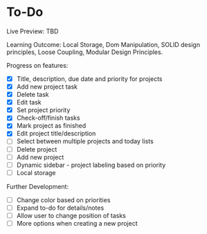 # To-Do

Live Preview: TBD

Learning Outcome: Local Storage, Dom Manipulation, SOLID design principles, Loose Coupling, Modular Design Principles.

Progress on features:
- [x] Title, description, due date and priority for projects
- [x] Add new project task
- [x] Delete task
- [x] Edit task
- [x] Set project priority
- [x] Check-off/finish tasks
- [x] Mark project as finished
- [x] Edit project title/description
- [ ] Select between multiple projects and today lists
- [ ] Delete project
- [ ] Add new project
- [ ] Dynamic sidebar - project labeling based on priority
- [ ] Local storage

Further Development:
- [ ] Change color based on priorities 
- [ ] Expand to-do for details/notes
- [ ] Allow user to change position of tasks
- [ ] More options when creating a new project
